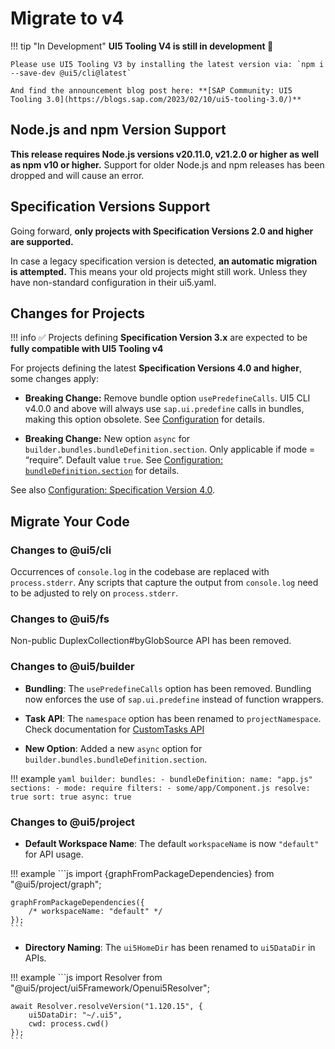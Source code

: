 # Migrate to v4

!!! tip "In Development"
	**UI5 Tooling V4 is still in development 🚧**

	Please use UI5 Tooling V3 by installing the latest version via: `npm i --save-dev @ui5/cli@latest`

	And find the announcement blog post here: **[SAP Community: UI5 Tooling 3.0](https://blogs.sap.com/2023/02/10/ui5-tooling-3.0/)**

## Node.js and npm Version Support

**This release requires Node.js versions v20.11.0, v21.2.0 or higher as well as npm v10 or higher.**
Support for older Node.js and npm releases has been dropped and will cause an error.

## Specification Versions Support

Going forward, **only projects with Specification Versions 2.0 and higher are supported.**

In case a legacy specification version is detected, **an automatic migration is attempted.**
This means your old projects might still work. Unless they have non-standard configuration in their ui5.yaml.

## Changes for Projects

!!! info
    ✅ Projects defining **Specification Version 3.x** are expected to be **fully compatible with UI5 Tooling v4**

For projects defining the latest **Specification Versions 4.0 and higher**, some changes apply:

* **Breaking Change:** Remove bundle option `usePredefineCalls`. UI5 CLI v4.0.0 and above will always use `sap.ui.predefine` calls in bundles, making this option obsolete. See [Configuration](../pages/Configuration.md#properties) for details.

* **Breaking Change:** New option `async` for `builder.bundles.bundleDefinition.section`. Only applicable if mode = “require”. Default value `true`. See [Configuration: `bundleDefinition.section`](../pages/Configuration.md#properties) for details.

See also [Configuration: Specification Version 4.0](../pages/Configuration.md#specification-version-40).

## Migrate Your Code 


### Changes to @ui5/cli

Occurrences of `console.log` in the codebase are replaced with `process.stderr`.
Аny scripts that capture the output from `console.log` need to be adjusted to rely on `process.stderr`.

### Changes to @ui5/fs

Non-public DuplexCollection#byGlobSource API has been removed.

### Changes to @ui5/builder

- **Bundling**: The `usePredefineCalls` option has been removed. Bundling now enforces the use of `sap.ui.predefine` instead of function wrappers.  

- **Task API**: The `namespace` option has been renamed to `projectNamespace`. Check documentation for [CustomTasks API](../pages/extensibility/CustomTasks.md#task-implementation)  

- **New Option**: Added a new `async` option for `builder.bundles.bundleDefinition.section`.

!!! example
    ```yaml
    builder:
      bundles:
        - bundleDefinition:
            name: "app.js"
            sections:
              - mode: require
                filters:
                  - some/app/Component.js
                resolve: true
                sort: true
                async: true
    ```

### Changes to @ui5/project

- **Default Workspace Name**: The default `workspaceName` is now `"default"` for API usage.

!!! example
    ```js
    import {graphFromPackageDependencies} from "@ui5/project/graph";
	
	graphFromPackageDependencies({
		/* workspaceName: "default" */
	});
    ```

- **Directory Naming**: The `ui5HomeDir` has been renamed to `ui5DataDir` in APIs.

!!! example
    ```js
    import Resolver from "@ui5/project/ui5Framework/Openui5Resolver";

    await Resolver.resolveVersion("1.120.15", {
        ui5DataDir: "~/.ui5",
        cwd: process.cwd()
    });
    ```
